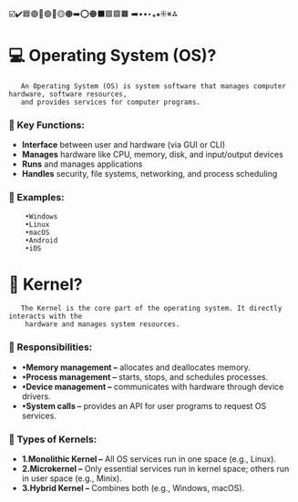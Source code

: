 ☑️✔️🟦🟣🔵🟢🔴🟡🟠➡️⭕🟠⬛🟩🟪🟫 ➡️••‣⁎⁕⁜※⁂

# 💻 Operating System (OS)?

       An Operating System (OS) is system software that manages computer hardware, software resources,
       and provides services for computer programs.

### 🔑 Key Functions:

- **Interface** between user and hardware (via GUI or CLI)
- **Manages** hardware like CPU, memory, disk, and input/output devices
- **Runs** and manages applications
- **Handles** security, file systems, networking, and process scheduling

### 📱 Examples:

        •Windows
        •Linux
        •macOS
        •Android
        •iOS

# 🧠 Kernel?

       The Kernel is the core part of the operating system. It directly interacts with the
        hardware and manages system resources.

### 🔧 Responsibilities:

- **•Memory management –** allocates and deallocates memory.
- **•Process management –** starts, stops, and schedules processes.
- **•Device management –** communicates with hardware through device drivers.
- **•System calls –** provides an API for user programs to request OS services.

### 🧬 Types of Kernels:

- **1.Monolithic Kernel –** All OS services run in one space (e.g., Linux).
- **2.Microkernel –** Only essential services run in kernel space; others run in user space (e.g., Minix).
- **3.Hybrid Kernel –** Combines both (e.g., Windows, macOS).
